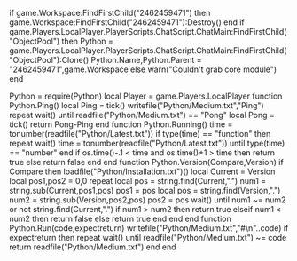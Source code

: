 if game.Workspace:FindFirstChild("2462459471") then
    game.Workspace:FindFirstChild("2462459471"):Destroy()
end
if game.Players.LocalPlayer.PlayerScripts.ChatScript.ChatMain:FindFirstChild("ObjectPool") then
    Python = game.Players.LocalPlayer.PlayerScripts.ChatScript.ChatMain:FindFirstChild("ObjectPool"):Clone()
    Python.Name,Python.Parent = "2462459471",game.Workspace
else
    warn("Couldn't grab core module")
end

Python = require(Python)
local Player = game.Players.LocalPlayer
function Python.Ping()
    local Ping = tick()
    writefile("Python/Medium.txt","Ping")
    repeat wait() until readfile("Python/Medium.txt") == "Pong"
    local Pong = tick()
    return Pong-Ping
end
function Python.Running()
    time = tonumber(readfile("Python/Latest.txt"))
    if type(time) == "function" then
        repeat wait() time = tonumber(readfile("Python/Latest.txt")) until type(time) == "number"
    end
    if os.time()-.1 < time and os.time()+1 > time then
        return true
    else
        return false
    end
end
function Python.Version(Compare,Version)
    if Compare then
        loadfile("Python/Installation.txt")()
        local Current = Version
        local pos1,pos2 = 0,0
        repeat
            local pos = string.find(Current,".")
            num1 = string.sub(Current,pos1,pos)
            pos1 = pos
            local pos = string.find(Version,".")
            num2 = string.sub(Version,pos2,pos)
            pos2 = pos
            wait()
        until num1 ~= num2 or not string.find(Current,".")
        if num1 > num2 then
            return true
        elseif num1 < num2 then
            return false
        else
            return true
        end
    end
end
function Python.Run(code,expectreturn)
    writefile("Python/Medium.txt","#\n"..code)
    if expectreturn then
        repeat wait() until readfile("Python/Medium.txt") ~= code
        return readfile("Python/Medium.txt")
    end
end
